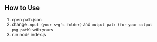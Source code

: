 ## How to Use

1. open path.json
2. change `input (your svg's folder)` and `output path (for your output png path)` with yours
3. run node index.js